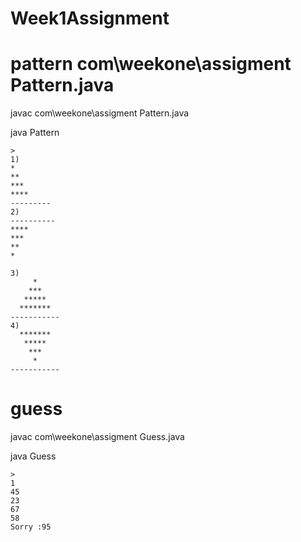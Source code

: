 ﻿# Week1Assignment

# pattern com\weekone\assigment Pattern.java

javac com\weekone\assigment Pattern.java

java Pattern

    >
    1)
    *
    **        
    ***       
    ****      
    --------- 
    2)
    ----------
    ****
    ***
    **
    *

    3)
         *
        ***
       *****
      *******
    -----------
    4)
      *******
       *****
        ***
         *
    -----------

# guess

javac com\weekone\assigment Guess.java

java Guess

    >
    1
    45
    23
    67
    58
    Sorry :95
